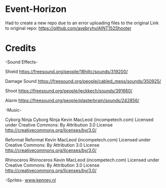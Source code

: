 # Event-Horizon

Had to create a new repo due to an error uploading files to the original
Link to original repo: https://github.com/avebryhv/AINT152Shooter

# Credits
-Sound Effects-

Shield
https://freesound.org/people/18hiltc/sounds/319200/

Damage Sound
https://freesound.org/people/cabled_mess/sounds/350925/

Shoot
https://freesound.org/people/jeckkech/sounds/391660/

Alarm
https://freesound.org/people/plasterbrain/sounds/242856/

-Music-

Cyborg Ninja 
Cyborg Ninja Kevin MacLeod (incompetech.com)
Licensed under Creative Commons: By Attribution 3.0 License
http://creativecommons.org/licenses/by/3.0/

Reformat
Reformat Kevin MacLeod (incompetech.com)
Licensed under Creative Commons: By Attribution 3.0 License
http://creativecommons.org/licenses/by/3.0/

Rhinoceros
Rhinoceros Kevin MacLeod (incompetech.com)
Licensed under Creative Commons: By Attribution 3.0 License
http://creativecommons.org/licenses/by/3.0/

-Sprites-
www.kenney.nl

